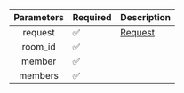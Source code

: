 | Parameters | Required           | Description           |
|:----------:|--------------------|-----------------------|
|  request   | :white_check_mark: | [Request](Request.md) |
|  room_id   | :white_check_mark: |                       |
|   member   | :white_check_mark: |                       |
|  members   | :white_check_mark: |                       |